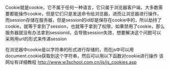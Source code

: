 Cookie就是cookie，它不属于任何一种语言，它只属于浏览器客户端，大多数需要都能操作cookie，但是它们只是发送命令给浏览器，进而让浏览器进行操作，而session存储在服务器，但是session的id却是保存在cookie中的，所以劫持了cookie，就等于拿到了session，也就等于拿到了权限，如果禁用了cookie，那么服务器就没有办法拿到sessionid，会导致session失效，想要解决这个问题可以采用用url的形式来传递session

在浏览器中cookie是以字符串的形式进行存储的，而在js中可以用
document.cookie获取到这个字符串，然后可以用以下函数对cookie进行操作
该网址有详细教程 http://www.w3school.com.cn/js/js_cookies.asp